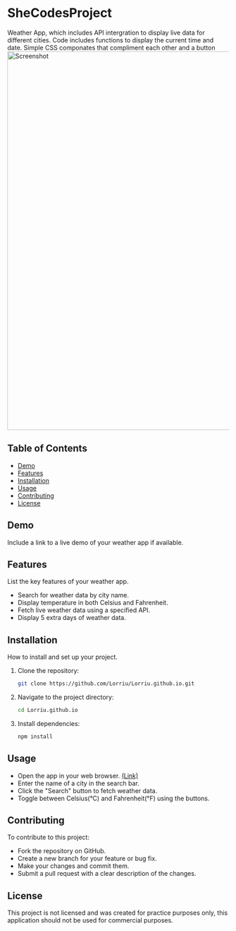 # SheCodesProject
 Weather App, which includes API intergration to display live data for different cities. Code includes functions to display the current time and date. Simple CSS componates that compliment each other and a button
<img width="857" alt="Screenshot " src="https://github.com/Lorriu/Lorriu.github.io/assets/124742429/e6ac6822-38c9-49d1-89fd-f68061d24dba">

## Table of Contents

- [Demo](#demo)
- [Features](#features)
- [Installation](#installation)
- [Usage](#usage)
- [Contributing](#contributing)
- [License](#license)

## Demo

Include a link to a live demo of your weather app if available.

## Features

List the key features of your weather app.
- Search for weather data by city name.
- Display temperature in both Celsius and Fahrenheit.
- Fetch live weather data using a specified API.
- Display 5 extra days of weather data.

## Installation

How to install and set up your project.

1. Clone the repository:
   ```sh
   git clone https://github.com/Lorriu/Lorriu.github.io.git
   ```
   
2. Navigate to the project directory:
   ```sh
   cd Lorriu.github.io
   ```
   
3. Install dependencies:
   ```sh
   npm install
   ```
   
## Usage

- Open the app in your web browser. <a href="https://lorriu.github.io/" target="_blank" >(Link)</a>
- Enter the name of a city in the search bar.
- Click the "Search" button to fetch weather data.
- Toggle between Celsius(°C) and Fahrenheit(°F) using the buttons.

## Contributing

To contribute to this project: 

- Fork the repository on GitHub.
- Create a new branch for your feature or bug fix.
- Make your changes and commit them.
- Submit a pull request with a clear description of the changes.

## License

This project is not licensed and was created for practice purposes only, this application should not be used for commercial purposes. 
